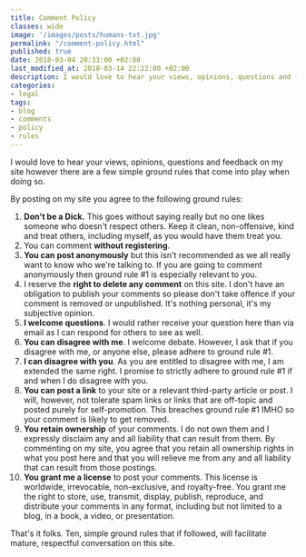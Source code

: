 ```yaml
---
title: Comment Policy
classes: wide
image: '/images/posts/humans-txt.jpg'
permalink: "/comment-policy.html"
published: true
date: 2018-03-04 20:33:00 +02:00
last_modified_at: 2018-03-14 22:22:00 +02:00
description: I would love to hear your views, opinions, questions and feedback on my site however there are a few simple ground rules that come into play when doing so.
categories:
- legal
tags:
- blog
- comments
- policy
- rules
---
```

I would love to hear your views, opinions, questions and feedback on my site however there are a few simple ground rules that come into play when doing so.

By posting on my site you agree to the following ground rules:

1. **Don't be a Dick.** This goes without saying really but no one likes someone who doesn't respect others. Keep it clean, non-offensive, kind and treat others, including myself, as you would have them treat you.
2. You can comment **without registering**. 
3. **You can post anonymously** but this isn't recommended as we all really want to know who we're talking to. If you are going to comment anonymously then ground rule #1 is especially relevant to you.
4. I reserve the **right to delete any comment** on this site. I don't have an obligation to publish your comments so please don't take offence if your comment is removed or unpublished. It's nothing personal, it's my subjective opinion.
5. **I welcome questions**. I would rather receive your question here than via email as I can respond for others to see as well.
6. **You can disagree with me**. I welcome debate. However, I ask that if you disagree with me, or anyone else, please adhere to ground rule #1.
7. **I can disagree with you**. As you are entitled to disagree with me, I am extended the same right. I promise to strictly adhere to ground rule #1 if and when I do disagree with you.
7. **You can post a link** to your site or a relevant third-party article or post. I will, however, not tolerate spam links or links that are off-topic and posted purely for self-promotion. This breaches ground rule #1 IMHO so your comment is likely to get removed.
8. **You retain ownership** of your comments. I do not own them and I expressly disclaim any and all liability that can result from them. By commenting on my site, you agree that you retain all ownership rights in what you post here and that you will relieve me from any and all liability that can result from those postings.
9. **You grant me a license** to post your comments. This license is worldwide, irrevocable, non-exclusive, and royalty-free. You grant me the right to store, use, transmit, display, publish, reproduce, and distribute your comments in any format, including but not limited to a blog, in a book, a video, or presentation.

That's it folks. Ten, simple ground rules that if followed, will facilitate mature, respectful conversation on this site.

